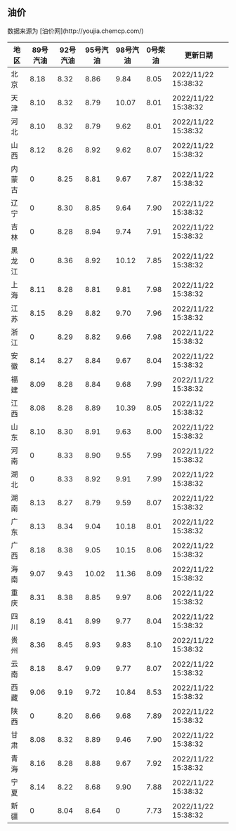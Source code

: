 
<!DOCTYPE html>
<html lang="zh-cn">
<head>
<link href="https://cdn.jsdelivr.net/gh/RookieFanzk/link/github.css" rel="stylesheet">
</head>

<body>
<h2>油价</h2>
<p>数据来源为 [油价网](http://youjia.chemcp.com/) </p>
<table>
<thead>
<tr>
<th>地区</th>
<th>89号汽油</th>
<th>92号汽油</th>
<th>95号汽油</th>
<th>98号汽油</th>
<th>0号柴油</th>
<th>更新日期</th>
</tr>
</thead>
<tbody>
<tr>
<td>北京</td>
<td>8.18</td>
<td>8.32</td>
<td>8.86</td>
<td>9.84</td>
<td>8.05</td>
<td>2022/11/22 15:38:32</td>
</tr>
<tr>
<td>天津</td>
<td>8.10</td>
<td>8.32</td>
<td>8.79</td>
<td>10.07</td>
<td>8.01</td>
<td>2022/11/22 15:38:32</td>
</tr>
<tr>
<td>河北</td>
<td>8.10</td>
<td>8.32</td>
<td>8.79</td>
<td>9.62</td>
<td>8.01</td>
<td>2022/11/22 15:38:32</td>
</tr>
<tr>
<td>山西</td>
<td>8.12</td>
<td>8.26</td>
<td>8.92</td>
<td>9.62</td>
<td>8.07</td>
<td>2022/11/22 15:38:32</td>
</tr>
<tr>
<td>内蒙古</td>
<td>0</td>
<td>8.25</td>
<td>8.81</td>
<td>9.67</td>
<td>7.87</td>
<td>2022/11/22 15:38:32</td>
</tr>
<tr>
<td>辽宁</td>
<td>0</td>
<td>8.30</td>
<td>8.85</td>
<td>9.64</td>
<td>7.90</td>
<td>2022/11/22 15:38:32</td>
</tr>
<tr>
<td>吉林</td>
<td>0</td>
<td>8.28</td>
<td>8.94</td>
<td>9.74</td>
<td>7.91</td>
<td>2022/11/22 15:38:32</td>
</tr>
<tr>
<td>黑龙江</td>
<td>0</td>
<td>8.36</td>
<td>8.92</td>
<td>10.12</td>
<td>7.85</td>
<td>2022/11/22 15:38:32</td>
</tr>
<tr>
<td>上海</td>
<td>8.11</td>
<td>8.28</td>
<td>8.81</td>
<td>9.81</td>
<td>7.98</td>
<td>2022/11/22 15:38:32</td>
</tr>
<tr>
<td>江苏</td>
<td>8.15</td>
<td>8.29</td>
<td>8.82</td>
<td>9.70</td>
<td>7.96</td>
<td>2022/11/22 15:38:32</td>
</tr>
<tr>
<td>浙江</td>
<td>0</td>
<td>8.29</td>
<td>8.82</td>
<td>9.66</td>
<td>7.98</td>
<td>2022/11/22 15:38:32</td>
</tr>
<tr>
<td>安徽</td>
<td>8.14</td>
<td>8.27</td>
<td>8.84</td>
<td>9.67</td>
<td>8.04</td>
<td>2022/11/22 15:38:32</td>
</tr>
<tr>
<td>福建</td>
<td>8.09</td>
<td>8.28</td>
<td>8.84</td>
<td>9.68</td>
<td>7.99</td>
<td>2022/11/22 15:38:32</td>
</tr>
<tr>
<td>江西</td>
<td>8.08</td>
<td>8.28</td>
<td>8.89</td>
<td>10.39</td>
<td>8.05</td>
<td>2022/11/22 15:38:32</td>
</tr>
<tr>
<td>山东</td>
<td>8.10</td>
<td>8.30</td>
<td>8.91</td>
<td>9.63</td>
<td>8.00</td>
<td>2022/11/22 15:38:32</td>
</tr>
<tr>
<td>河南</td>
<td>0</td>
<td>8.33</td>
<td>8.90</td>
<td>9.55</td>
<td>7.99</td>
<td>2022/11/22 15:38:32</td>
</tr>
<tr>
<td>湖北</td>
<td>0</td>
<td>8.33</td>
<td>8.92</td>
<td>9.91</td>
<td>7.99</td>
<td>2022/11/22 15:38:32</td>
</tr>
<tr>
<td>湖南</td>
<td>8.13</td>
<td>8.27</td>
<td>8.79</td>
<td>9.59</td>
<td>8.07</td>
<td>2022/11/22 15:38:32</td>
</tr>
<tr>
<td>广东</td>
<td>8.13</td>
<td>8.34</td>
<td>9.04</td>
<td>10.18</td>
<td>8.01</td>
<td>2022/11/22 15:38:32</td>
</tr>
<tr>
<td>广西</td>
<td>8.18</td>
<td>8.38</td>
<td>9.05</td>
<td>10.15</td>
<td>8.06</td>
<td>2022/11/22 15:38:32</td>
</tr>
<tr>
<td>海南</td>
<td>9.07</td>
<td>9.43</td>
<td>10.02</td>
<td>11.36</td>
<td>8.09</td>
<td>2022/11/22 15:38:32</td>
</tr>
<tr>
<td>重庆</td>
<td>8.31</td>
<td>8.38</td>
<td>8.85</td>
<td>9.97</td>
<td>8.06</td>
<td>2022/11/22 15:38:32</td>
</tr>
<tr>
<td>四川</td>
<td>8.19</td>
<td>8.41</td>
<td>8.99</td>
<td>9.77</td>
<td>8.04</td>
<td>2022/11/22 15:38:32</td>
</tr>
<tr>
<td>贵州</td>
<td>8.36</td>
<td>8.45</td>
<td>8.93</td>
<td>9.83</td>
<td>8.10</td>
<td>2022/11/22 15:38:32</td>
</tr>
<tr>
<td>云南</td>
<td>8.18</td>
<td>8.47</td>
<td>9.09</td>
<td>9.77</td>
<td>8.07</td>
<td>2022/11/22 15:38:32</td>
</tr>
<tr>
<td>西藏</td>
<td>9.06</td>
<td>9.19</td>
<td>9.72</td>
<td>10.84</td>
<td>8.53</td>
<td>2022/11/22 15:38:32</td>
</tr>
<tr>
<td>陕西</td>
<td>0</td>
<td>8.20</td>
<td>8.66</td>
<td>9.68</td>
<td>7.89</td>
<td>2022/11/22 15:38:32</td>
</tr>
<tr>
<td>甘肃</td>
<td>8.08</td>
<td>8.32</td>
<td>8.89</td>
<td>9.46</td>
<td>7.90</td>
<td>2022/11/22 15:38:32</td>
</tr>
<tr>
<td>青海</td>
<td>8.16</td>
<td>8.28</td>
<td>8.88</td>
<td>9.67</td>
<td>7.92</td>
<td>2022/11/22 15:38:32</td>
</tr>
<tr>
<td>宁夏</td>
<td>8.14</td>
<td>8.22</td>
<td>8.68</td>
<td>9.90</td>
<td>7.88</td>
<td>2022/11/22 15:38:32</td>
</tr>
<tr>
<td>新疆</td>
<td>0</td>
<td>8.04</td>
<td>8.64</td>
<td>0</td>
<td>7.73</td>
<td>2022/11/22 15:38:32</td>
</tr>
</tbody>
</table>
</body>
</html>
